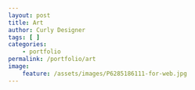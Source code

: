 ```yaml
---
layout: post
title: Art
author: Curly Designer
tags: [ ]
categories: 
    - portfolio
permalink: /portfolio/art
image:
    feature: /assets/images/P6285186111-for-web.jpg
---
```

